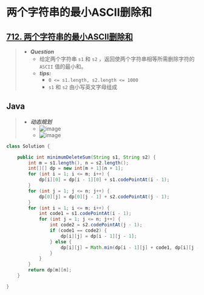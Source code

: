 # 两个字符串的最小ASCII删除和

## [712. 两个字符串的最小ASCII删除和](https://leetcode.cn/problems/minimum-ascii-delete-sum-for-two-strings/)

> - ***Question***
>   - 给定两个字符串 `s1` 和 `s2` ，返回使两个字符串相等所需删除字符的 `ASCII` 值的最小和。
>   - ***tips:***
>     - `0 <= s1.length, s2.length <= 1000`
>     - `s1` 和 `s2` 由小写英文字母组成

## Java

> - ***动态规划***
>   - ![image](./images/两个字符串的最小ASCII删除和1.png)
>   - ![image](./images/两个字符串的最小ASCII删除和2.png)

```java
class Solution {

    public int minimumDeleteSum(String s1, String s2) {
        int m = s1.length(), n = s2.length();
        int[][] dp = new int[m + 1][n + 1];
        for (int i = 1; i <= m; i++) {
            dp[i][0] = dp[i - 1][0] + s1.codePointAt(i - 1);
        }
        for (int j = 1; j <= n; j++) {
            dp[0][j] = dp[0][j - 1] + s2.codePointAt(j - 1);
        }
        for (int i = 1; i <= m; i++) {
            int code1 = s1.codePointAt(i - 1);
            for (int j = 1; j <= n; j++) {
                int code2 = s2.codePointAt(j - 1);
                if (code1 == code2) {
                    dp[i][j] = dp[i - 1][j - 1];
                } else {
                    dp[i][j] = Math.min(dp[i - 1][j] + code1, dp[i][j - 1] + code2);
                }
            }
        }
        return dp[m][n];
    }

}
```

